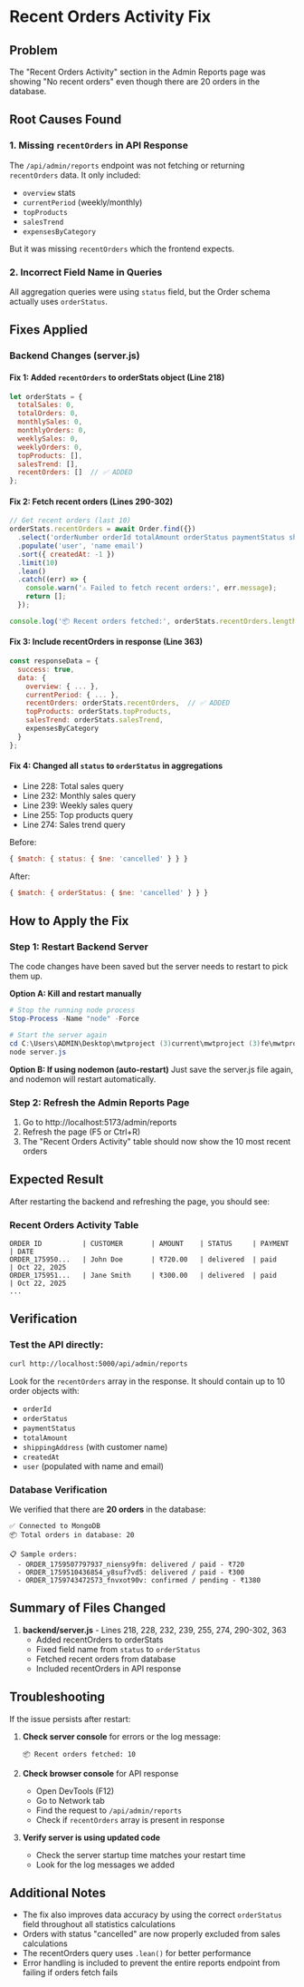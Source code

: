 # Recent Orders Activity Fix

## Problem
The "Recent Orders Activity" section in the Admin Reports page was showing "No recent orders" even though there are 20 orders in the database.

## Root Causes Found

### 1. Missing `recentOrders` in API Response
The `/api/admin/reports` endpoint was not fetching or returning `recentOrders` data. It only included:
- `overview` stats
- `currentPeriod` (weekly/monthly)
- `topProducts`
- `salesTrend`
- `expensesByCategory`

But it was missing `recentOrders` which the frontend expects.

### 2. Incorrect Field Name in Queries
All aggregation queries were using `status` field, but the Order schema actually uses `orderStatus`.

## Fixes Applied

### Backend Changes (server.js)

#### Fix 1: Added `recentOrders` to orderStats object (Line 218)
```javascript
let orderStats = {
  totalSales: 0,
  totalOrders: 0,
  monthlySales: 0,
  monthlyOrders: 0,
  weeklySales: 0,
  weeklyOrders: 0,
  topProducts: [],
  salesTrend: [],
  recentOrders: []  // ✅ ADDED
};
```

#### Fix 2: Fetch recent orders (Lines 290-302)
```javascript
// Get recent orders (last 10)
orderStats.recentOrders = await Order.find({})
  .select('orderNumber orderId totalAmount orderStatus paymentStatus shippingAddress createdAt user')
  .populate('user', 'name email')
  .sort({ createdAt: -1 })
  .limit(10)
  .lean()
  .catch((err) => {
    console.warn('⚠️ Failed to fetch recent orders:', err.message);
    return [];
  });

console.log('📦 Recent orders fetched:', orderStats.recentOrders.length);
```

#### Fix 3: Include recentOrders in response (Line 363)
```javascript
const responseData = {
  success: true,
  data: {
    overview: { ... },
    currentPeriod: { ... },
    recentOrders: orderStats.recentOrders,  // ✅ ADDED
    topProducts: orderStats.topProducts,
    salesTrend: orderStats.salesTrend,
    expensesByCategory
  }
};
```

#### Fix 4: Changed all `status` to `orderStatus` in aggregations
- Line 228: Total sales query
- Line 232: Monthly sales query
- Line 239: Weekly sales query
- Line 255: Top products query
- Line 274: Sales trend query

Before:
```javascript
{ $match: { status: { $ne: 'cancelled' } } }
```

After:
```javascript
{ $match: { orderStatus: { $ne: 'cancelled' } } }
```

## How to Apply the Fix

### Step 1: Restart Backend Server
The code changes have been saved but the server needs to restart to pick them up.

**Option A: Kill and restart manually**
```powershell
# Stop the running node process
Stop-Process -Name "node" -Force

# Start the server again
cd C:\Users\ADMIN\Desktop\mwtproject (3)current\mwtproject (3)fe\mwtproject\mwtc\mwtc12\backend
node server.js
```

**Option B: If using nodemon (auto-restart)**
Just save the server.js file again, and nodemon will restart automatically.

### Step 2: Refresh the Admin Reports Page
1. Go to http://localhost:5173/admin/reports
2. Refresh the page (F5 or Ctrl+R)
3. The "Recent Orders Activity" table should now show the 10 most recent orders

## Expected Result

After restarting the backend and refreshing the page, you should see:

### Recent Orders Activity Table
```
ORDER ID          | CUSTOMER       | AMOUNT    | STATUS     | PAYMENT | DATE
ORDER_175950...   | John Doe       | ₹720.00   | delivered  | paid    | Oct 22, 2025
ORDER_175951...   | Jane Smith     | ₹300.00   | delivered  | paid    | Oct 22, 2025
...
```

## Verification

### Test the API directly:
```bash
curl http://localhost:5000/api/admin/reports
```

Look for the `recentOrders` array in the response. It should contain up to 10 order objects with:
- `orderId`
- `orderStatus`
- `paymentStatus`
- `totalAmount`
- `shippingAddress` (with customer name)
- `createdAt`
- `user` (populated with name and email)

### Database Verification
We verified that there are **20 orders** in the database:
```
✅ Connected to MongoDB
📦 Total orders in database: 20

📋 Sample orders:
  - ORDER_1759507797937_niensy9fm: delivered / paid - ₹720
  - ORDER_1759510436854_y8suf7vd5: delivered / paid - ₹300
  - ORDER_1759743472573_fnvxot90v: confirmed / pending - ₹1380
```

## Summary of Files Changed

1. **backend/server.js** - Lines 218, 228, 232, 239, 255, 274, 290-302, 363
   - Added recentOrders to orderStats
   - Fixed field name from `status` to `orderStatus`
   - Fetched recent orders from database
   - Included recentOrders in API response

## Troubleshooting

If the issue persists after restart:

1. **Check server console** for errors or the log message:
   ```
   📦 Recent orders fetched: 10
   ```

2. **Check browser console** for API response
   - Open DevTools (F12)
   - Go to Network tab
   - Find the request to `/api/admin/reports`
   - Check if `recentOrders` array is present in response

3. **Verify server is using updated code**
   - Check the server startup time matches your restart time
   - Look for the log messages we added

## Additional Notes

- The fix also improves data accuracy by using the correct `orderStatus` field throughout all statistics calculations
- Orders with status "cancelled" are now properly excluded from sales calculations
- The recentOrders query uses `.lean()` for better performance
- Error handling is included to prevent the entire reports endpoint from failing if orders fetch fails
